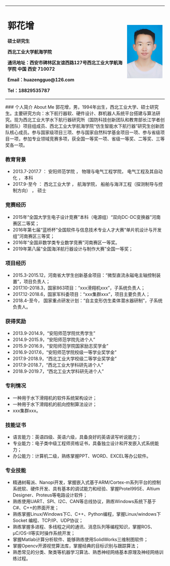 <table border="0">
  <tr>
    <td width="75%">
      <h1>郭花增</h1>
      <p><b>硕士研究生</b></p>
      <p><b>西北工业大学航海学院</b></p>
      <p><b>通讯地址：西安市碑林区友谊西路127号西北工业大学航海学院 中国 西安 710072</b></p>
      <p><b>Email：huazengguo@126.com</b></p>
      <p><b>Tel：18829535787</b></p>
    </td>
    <td width="25%">
      <img src="/picture.jpg" width="100%">     
    </td>
  </tr>
</table>
### 个人简介 About Me
郭花增，男，1994年出生，西北工业大学、硕士研究生。主要研究方向：水下航行器软、硬件设计、群机器人系统平台搭建与算法研究。现为西北工业大学水下航行器研究所（国防科技创新团队和教育部长江学者创新团队）项目组成员、西北工业大学航海学院“仿生智能水下航行器”研究生创新团队核心成员。参与国家级项目三项、参与国家自然科学基金项目一项、参与省级项目一项，参加专业领域竞赛多项，获全国一等奖一项、省级一等奖、二等奖、三等奖各一项。

### 教育背景
- 2013.7-2017.7 ：      安阳师范学院  ， 物理与电气工程学院，   电气工程及其自动化 ，         本科
- 2017.9-至今    ：      西北工业大学  ，  航海学院，  船舶与海洋工程（探测制导与控制方向）  ， 硕士

### 竞赛经历
- 2015年“全国大学生电子设计竞赛”本科（电源组）“双向DC-DC变换器”河南赛区二等奖；
- 2016年第七届“蓝桥杯”全国软件与信息技术专业人才大赛“单片机设计与开发组”河南赛区三等奖；
- 2016年“全国非数学类专业数学竞赛”河南赛区一等奖。
- 2019年第八届“全国海洋航行器设计与制作大赛”全国一等奖；

### 项目经历
- 2015.3-2015.12，河南省大学生创新基金项目：“微型直流永磁电主轴控制装置”，项目负责人；
- 2017.10-2018.3，国家863项目：“xxx滑翔机xxx”，子系统负责人；
- 2017.12-2018.6，国家军科委项目：“xxx集群xxx”，项目主要负责人；
- 2018.4-至今，    国家重点研发计划：“自主变形仿生柔体潜水器研制”，子系统负责人。

### 获得奖励
- 2013.9-2014.9，“安阳师范学院优秀学生”
- 2014.9-2015.9，“安阳师范学院先进个人”
- 2015.9-2016.9，“安阳师范学院国家励志奖学金”
- 2016.9-2017.6，“安阳师范学院校级一等学业奖学金”
- 2017.9-2018.9，“西北工业大学校级二等学业奖学金”
- 2017.9-2018.7，“西北工业大学科研先进个人”
- 2018.9-2019.7，“西北工业大学科研先进个人”

### 专利情况
- 一种用于水下滑翔机的软件系统架构设计；
- 一种用于水下滑翔机的航向控制算法设计；
- xxx集群xxx。

### 技能证书
- 语言能力：英语四级、英语六级，具备良好的英语读写听说能力；
- 专业能力：电子类中级工程师资格证书，具备独立设计和开发嵌入式系统能力；
- 办公能力：计算机二级，熟练掌握PPT、WORD、EXCEL等办公软件。

### 专业技能
- 精通树莓派、Nanopi开发，掌握嵌入式基于ARM/Cortex-m系列平台的控制系统软、硬件开发、具有基本的调试能力和经验、掌握Protel99SE、Altium Designer、Proteus等电路设计软件；
- 熟练使用UART、SPI、I2C、CAN等总线协议，熟练Windows系统下基于C#、C++的界面开发；
- 熟练掌握Linux/Windows下C、C++、Python编程，掌握Linux/windows下Socket 编程、TCP/IP、UDP协议；
- 熟练掌握多进程、多线程之间的通讯、消息队列等编程知识，掌握ROS、μC/OS-II等实时操作系统开发；
- 掌握Matlab计算分析软件、能够熟练使用SolidWorks三维制图软件；
- 掌握Opencv开源视觉算法库，掌握经典的目标识别与跟踪算法；
- 熟悉常见的分类、聚类等机器学习算法、熟悉神经网络基本原理及神经网络训练过程。






